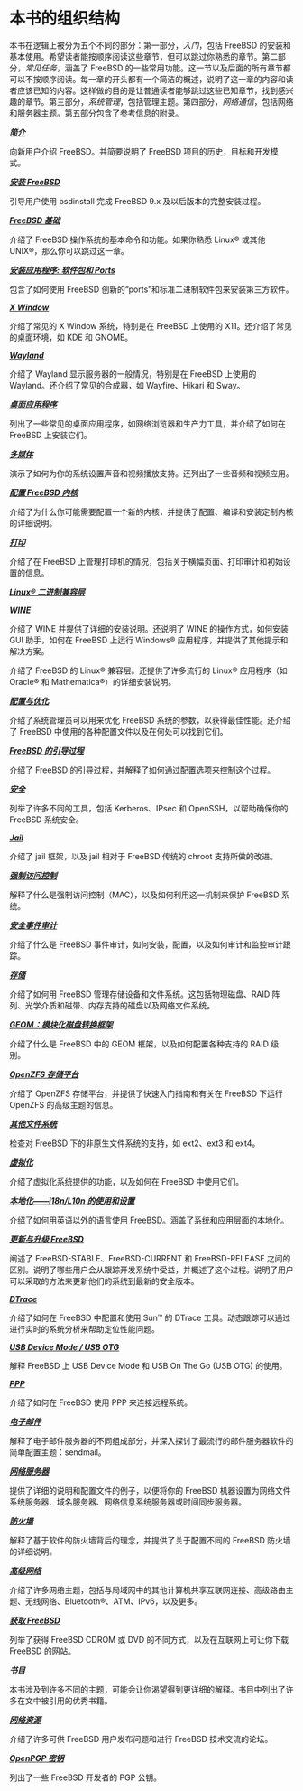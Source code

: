 # 本书的组织结构

本书在逻辑上被分为五个不同的部分：第一部分，_入门_，包括 FreeBSD 的安装和基本使用。希望读者能按顺序阅读这些章节，但可以跳过你熟悉的章节。第二部分，_常见任务_，涵盖了 FreeBSD 的一些常用功能。这一节以及后面的所有章节都可以不按顺序阅读。每一章的开头都有一个简洁的概述，说明了这一章的内容和读者应该已知的内容。这样做的目的是让普通读者能够跳过这些已知章节，找到感兴趣的章节。第三部分，_系统管理_，包括管理主题。第四部分，_网络通信_，包括网络和服务器主题。第五部分包含了参考信息的附录。

**_[简介](https://docs.freebsd.org/en/books/handbook/introduction/index.html#introduction)_**

向新用户介绍 FreeBSD。并简要说明了 FreeBSD 项目的历史，目标和开发模式。

**_[安装 FreeBSD](https://docs.freebsd.org/en/books/handbook/bsdinstall/index.html#bsdinstall)_**

引导用户使用 bsdinstall 完成 FreeBSD 9.x 及以后版本的完整安装过程。

**_[FreeBSD 基础](https://docs.freebsd.org/en/books/handbook/bsdinstall/index.html#bsdinstall)_**

介绍了 FreeBSD 操作系统的基本命令和功能。如果你熟悉 Linux® 或其他 UNIX®，那么你可以跳过这一章。

**_[安装应用程序: 软件包和 Ports](https://docs.freebsd.org/en/books/handbook/ports/index.html#ports)_**

包含了如何使用 FreeBSD 创新的“ports”和标准二进制软件包来安装第三方软件。

**_[X Window](https://docs.freebsd.org/en/books/handbook/x11/index.html#x11)_**

介绍了常见的 X Window 系统，特别是在 FreeBSD 上使用的 X11。还介绍了常见的桌面环境，如 KDE 和 GNOME。

**_[Wayland](https://docs.freebsd.org/en/books/handbook/book/#wayland)_**

介绍了 Wayland 显示服务器的一般情况，特别是在 FreeBSD 上使用的 Wayland。还介绍了常见的合成器，如 Wayfire、Hikari 和 Sway。

**_[桌面应用程序](https://docs.freebsd.org/en/books/handbook/desktop/index.html#desktop)_**

列出了一些常见的桌面应用程序，如网络浏览器和生产力工具，并介绍了如何在 FreeBSD 上安装它们。

**_[多媒体](https://docs.freebsd.org/en/books/handbook/multimedia/index.html#multimedia)_**

演示了如何为你的系统设置声音和视频播放支持。还列出了一些音频和视频应用。

**_[配置 FreeBSD 内核](https://docs.freebsd.org/en/books/handbook/kernelconfig/index.html#kernelconfig)_**

介绍了为什么你可能需要配置一个新的内核，并提供了配置、编译和安装定制内核的详细说明。

**_[打印](https://docs.freebsd.org/en/books/handbook/printing/index.html#printing)_**

介绍了在 FreeBSD 上管理打印机的情况，包括关于横幅页面、打印审计和初始设置的信息。

**_[Linux® 二进制兼容层](https://docs.freebsd.org/en/books/handbook/linuxemu/index.html#linuxemu)_**

**_[WINE](https://docs.freebsd.org/en/books/handbook/book/#wine)_**

介绍了 WINE 并提供了详细的安装说明。还说明了 WINE 的操作方式，如何安装 GUI 助手，如何在 FreeBSD 上运行 Windows® 应用程序，并提供了其他提示和解决方案。

介绍了 FreeBSD 的 Linux® 兼容层。还提供了许多流行的 Linux® 应用程序（如 Oracle® 和 Mathematica®）的详细安装说明。

**_[配置与优化](https://docs.freebsd.org/en/books/handbook/config/index.html#config-tuning)_**

介绍了系统管理员可以用来优化 FreeBSD 系统的参数，以获得最佳性能。还介绍了 FreeBSD 中使用的各种配置文件以及在何处可以找到它们。

**_[FreeBSD 的引导过程](https://docs.freebsd.org/en/books/handbook/boot/index.html#boot)_**

介绍了 FreeBSD 的引导过程，并解释了如何通过配置选项来控制这个过程。

**_[安全](https://docs.freebsd.org/en/books/handbook/security/index.html#security)_**

列举了许多不同的工具，包括 Kerberos、IPsec 和 OpenSSH，以帮助确保你的 FreeBSD 系统安全。

**_[Jail](https://docs.freebsd.org/en/books/handbook/jails/index.html#jails)_**

介绍了 jail 框架，以及 jail 相对于 FreeBSD 传统的 chroot 支持所做的改进。

**_[强制访问控制](https://docs.freebsd.org/en/books/handbook/mac/index.html#mac)_**

解释了什么是强制访问控制（MAC），以及如何利用这一机制来保护 FreeBSD 系统。

**_[安全事件审计](https://docs.freebsd.org/en/books/handbook/audit/index.html#audit)_**

介绍了什么是 FreeBSD 事件审计，如何安装，配置，以及如何审计和监控审计跟踪。

**_[存储](https://docs.freebsd.org/en/books/handbook/disks/index.html#disks)_**

介绍了如何用 FreeBSD 管理存储设备和文件系统。这包括物理磁盘、RAID 阵列、光学介质和磁带、内存支持的磁盘以及网络文件系统。

**_[GEOM：模块化磁盘转换框架](https://docs.freebsd.org/en/books/handbook/geom/index.html#geom)_**

介绍了什么是 FreeBSD 中的 GEOM 框架，以及如何配置各种支持的 RAID 级别。

**_[OpenZFS 存储平台](https://docs.freebsd.org/en/books/handbook/book/#zfs)_**

介绍了 OpenZFS 存储平台，并提供了快速入门指南和有关在 FreeBSD 下运行 OpenZFS 的高级主题的信息。

**_[其他文件系统](https://docs.freebsd.org/en/books/handbook/filesystems/index.html#filesystems)_**

检查对 FreeBSD 下的非原生文件系统的支持，如 ext2、ext3 和 ext4。

**_[虚拟化](https://docs.freebsd.org/en/books/handbook/virtualization/index.html#virtualization)_**

介绍了虚拟化系统提供的功能，以及如何在 FreeBSD 中使用它们。

**_[本地化——i18n/L10n 的使用和设置](https://docs.freebsd.org/en/books/handbook/l10n/index.html#l10n)_**

介绍了如何用英语以外的语言使用 FreeBSD。涵盖了系统和应用层面的本地化。

**_[更新与升级 FreeBSD](https://docs.freebsd.org/en/books/handbook/cutting-edge/index.html#updating-upgrading)_**

阐述了 FreeBSD-STABLE、FreeBSD-CURRENT 和 FreeBSD-RELEASE 之间的区别。说明了哪些用户会从跟踪开发系统中受益，并概述了这个过程。说明了用户可以采取的方法来更新他们的系统到最新的安全版本。

**_[DTrace](https://docs.freebsd.org/en/books/handbook/dtrace/index.html#dtrace)_**

介绍了如何在 FreeBSD 中配置和使用 Sun™ 的 DTrace 工具。动态跟踪可以通过进行实时的系统分析来帮助定位性能问题。

**_[USB Device Mode / USB OTG](https://docs.freebsd.org/en/books/handbook/book/#usb-device-mode)_**

解释 FreeBSD 上 USB Device Mode 和 USB On The Go (USB OTG) 的使用。

**_[PPP](https://docs.freebsd.org/en/books/handbook/ppp-and-slip/index.html#ppp-and-slip)_**

介绍了如何在 FreeBSD 使用 PPP 来连接远程系统。

**_[电子邮件](https://docs.freebsd.org/en/books/handbook/mail/index.html#mail)_**

解释了电子邮件服务器的不同组成部分，并深入探讨了最流行的邮件服务器软件的简单配置主题：sendmail。

**_[网络服务器](https://docs.freebsd.org/en/books/handbook/network-servers/index.html#network-servers)_**

提供了详细的说明和配置文件的例子，以便将你的 FreeBSD 机器设置为网络文件系统服务器、域名服务器、网络信息系统服务器或时间同步服务器。

**_[防火墙](https://docs.freebsd.org/en/books/handbook/firewalls/index.html#firewalls)_**

解释了基于软件的防火墙背后的理念，并提供了关于配置不同的 FreeBSD 防火墙的详细说明。

**_[高级网络](https://docs.freebsd.org/en/books/handbook/advanced-networking/index.html#advanced-networking)_**

介绍了许多网络主题，包括与局域网中的其他计算机共享互联网连接、高级路由主题、无线网络、Bluetooth®、ATM、IPv6，以及更多。

**_[获取 FreeBSD](https://docs.freebsd.org/en/books/handbook/mirrors/index.html#mirrors)_**

列举了获得 FreeBSD CDROM 或 DVD 的不同方式，以及在互联网上可让你下载 FreeBSD 的网站。

**_[书目](https://docs.freebsd.org/en/books/handbook/bibliography/index.html#bibliography)_**

本书涉及到许多不同的主题，可能会让你渴望得到更详细的解释。书目中列出了许多在文中被引用的优秀书籍。

**_[网络资源](https://docs.freebsd.org/en/books/handbook/eresources/index.html#eresources)_**

介绍了许多可供 FreeBSD 用户发布问题和进行 FreeBSD 技术交流的论坛。

**_[OpenPGP 密钥](https://docs.freebsd.org/en/books/handbook/pgpkeys/index.html#pgpkeys)_**

列出了一些 FreeBSD 开发者的 PGP 公钥。
